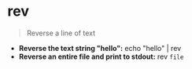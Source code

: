 # rev
> Reverse a line of text
- **Reverse the text string "hello":**
echo "hello" | rev
- **Reverse an entire file and print to stdout:**
rev `file`
